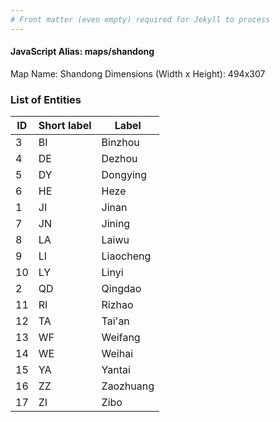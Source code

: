```yaml
---
# Front matter (even empty) required for Jekyll to process
---
```


#### JavaScript Alias: maps/shandong

Map Name: Shandong
Dimensions (Width x Height): 494x307





### List of Entities

ID | Short label | Label
---|---|---|
3|BI|Binzhou
4|DE|Dezhou
5|DY|Dongying
6|HE|Heze
1|JI|Jinan
7|JN|Jining
8|LA|Laiwu
9|LI|Liaocheng
10|LY|Linyi
2|QD|Qingdao
11|RI|Rizhao
12|TA|Tai'an
13|WF|Weifang
14|WE|Weihai
15|YA|Yantai
16|ZZ|Zaozhuang
17|ZI|Zibo

